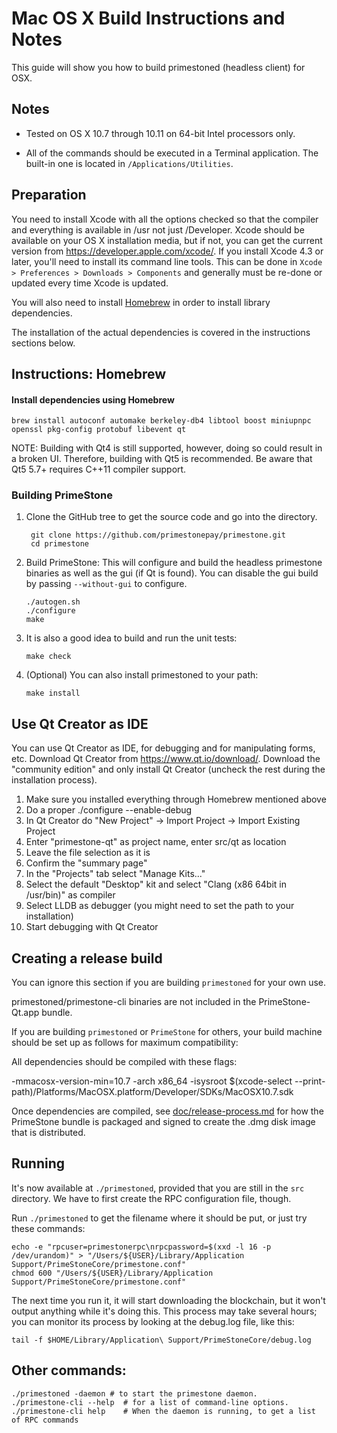Mac OS X Build Instructions and Notes
====================================
This guide will show you how to build primestoned (headless client) for OSX.

Notes
-----

* Tested on OS X 10.7 through 10.11 on 64-bit Intel processors only.

* All of the commands should be executed in a Terminal application. The
built-in one is located in `/Applications/Utilities`.

Preparation
-----------

You need to install Xcode with all the options checked so that the compiler
and everything is available in /usr not just /Developer. Xcode should be
available on your OS X installation media, but if not, you can get the
current version from https://developer.apple.com/xcode/. If you install
Xcode 4.3 or later, you'll need to install its command line tools. This can
be done in `Xcode > Preferences > Downloads > Components` and generally must
be re-done or updated every time Xcode is updated.

You will also need to install [Homebrew](http://brew.sh) in order to install library
dependencies.

The installation of the actual dependencies is covered in the instructions
sections below.

Instructions: Homebrew
----------------------

#### Install dependencies using Homebrew

    brew install autoconf automake berkeley-db4 libtool boost miniupnpc openssl pkg-config protobuf libevent qt

NOTE: Building with Qt4 is still supported, however, doing so could result in a broken UI. Therefore, building with Qt5 is recommended. Be aware that Qt5 5.7+ requires C++11 compiler support.

### Building PrimeStone

1. Clone the GitHub tree to get the source code and go into the directory.

        git clone https://github.com/primestonepay/primestone.git
        cd primestone

2.  Build PrimeStone:
    This will configure and build the headless primestone binaries as well as the gui (if Qt is found).
    You can disable the gui build by passing `--without-gui` to configure.

        ./autogen.sh
        ./configure
        make

3.  It is also a good idea to build and run the unit tests:

        make check

4.  (Optional) You can also install primestoned to your path:

        make install

Use Qt Creator as IDE
------------------------
You can use Qt Creator as IDE, for debugging and for manipulating forms, etc.
Download Qt Creator from https://www.qt.io/download/. Download the "community edition" and only install Qt Creator (uncheck the rest during the installation process).

1. Make sure you installed everything through Homebrew mentioned above
2. Do a proper ./configure --enable-debug
3. In Qt Creator do "New Project" -> Import Project -> Import Existing Project
4. Enter "primestone-qt" as project name, enter src/qt as location
5. Leave the file selection as it is
6. Confirm the "summary page"
7. In the "Projects" tab select "Manage Kits..."
8. Select the default "Desktop" kit and select "Clang (x86 64bit in /usr/bin)" as compiler
9. Select LLDB as debugger (you might need to set the path to your installation)
10. Start debugging with Qt Creator

Creating a release build
------------------------
You can ignore this section if you are building `primestoned` for your own use.

primestoned/primestone-cli binaries are not included in the PrimeStone-Qt.app bundle.

If you are building `primestoned` or `PrimeStone` for others, your build machine should be set up
as follows for maximum compatibility:

All dependencies should be compiled with these flags:

 -mmacosx-version-min=10.7
 -arch x86_64
 -isysroot $(xcode-select --print-path)/Platforms/MacOSX.platform/Developer/SDKs/MacOSX10.7.sdk

Once dependencies are compiled, see [doc/release-process.md](release-process.md) for how the PrimeStone
bundle is packaged and signed to create the .dmg disk image that is distributed.

Running
-------

It's now available at `./primestoned`, provided that you are still in the `src`
directory. We have to first create the RPC configuration file, though.

Run `./primestoned` to get the filename where it should be put, or just try these
commands:

    echo -e "rpcuser=primestonerpc\nrpcpassword=$(xxd -l 16 -p /dev/urandom)" > "/Users/${USER}/Library/Application Support/PrimeStoneCore/primestone.conf"
    chmod 600 "/Users/${USER}/Library/Application Support/PrimeStoneCore/primestone.conf"

The next time you run it, it will start downloading the blockchain, but it won't
output anything while it's doing this. This process may take several hours;
you can monitor its process by looking at the debug.log file, like this:

    tail -f $HOME/Library/Application\ Support/PrimeStoneCore/debug.log

Other commands:
-------

    ./primestoned -daemon # to start the primestone daemon.
    ./primestone-cli --help  # for a list of command-line options.
    ./primestone-cli help    # When the daemon is running, to get a list of RPC commands
